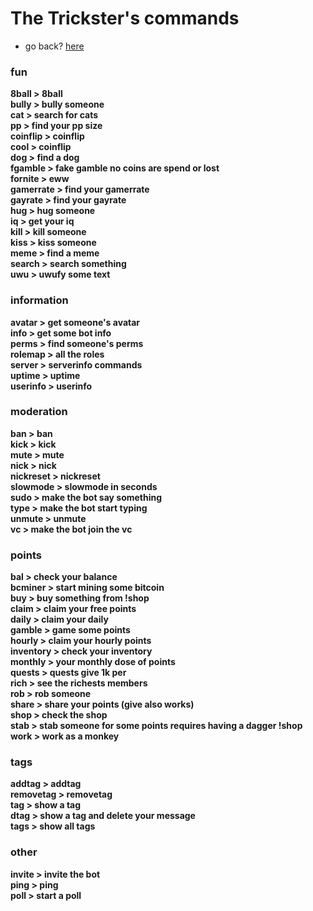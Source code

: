 # The Trickster's commands 
* go back? [here](https://skyblockdev.github.io/website/the-trickster)
### fun
**8ball > 8ball\
bully > bully someone\
cat > search for cats\
pp > find your pp size\
coinflip > coinflip\
cool > coinflip\
dog > find a dog\
fgamble > fake gamble no coins are spend or lost\
fornite > eww\
gamerrate > find your gamerrate\
gayrate > find your gayrate\
hug > hug someone\
iq > get your iq\
kill > kill someone\
kiss > kiss someone\
meme > find a meme\
search > search something\
uwu > uwufy some text**
### information
**avatar > get someone's avatar\
info > get some bot info \
perms > find someone's perms\
rolemap > all the roles\
server > serverinfo commands\
uptime > uptime\
userinfo > userinfo**
### moderation
**ban > ban\
kick > kick\
mute > mute\
nick > nick\
nickreset > nickreset\
slowmode > slowmode in seconds\
sudo > make the bot say something\
type > make the bot start typing\
unmute > unmute\
vc > make the bot join the vc**
### points
**bal > check your balance\
bcminer > start mining some bitcoin\
buy > buy something from !shop\
claim > claim your free points\
daily > claim your daily\
gamble > game some points\
hourly > claim your hourly points\
inventory > check your inventory\
monthly > your monthly dose of points\
quests > quests give 1k per\
rich > see the richests members\
rob > rob someone\
share > share your points (give also works)\
shop > check the shop\
stab > stab someone for some points requires having a dagger !shop\
work > work as a monkey**
### tags
**addtag > addtag\
removetag > removetag\
tag > show a tag\
dtag > show a tag and delete your message\
tags > show all tags**
### other
**invite > invite the bot\
ping > ping\
poll > start a poll**
